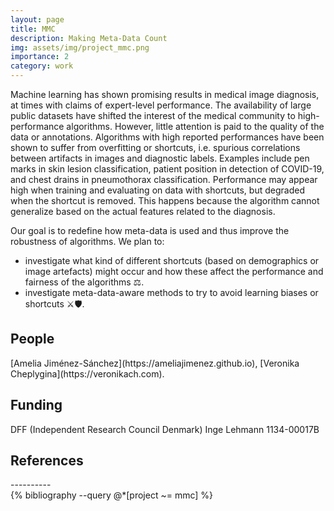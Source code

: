 ```yaml
---
layout: page
title: MMC
description: Making Meta-Data Count
img: assets/img/project_mmc.png
importance: 2
category: work
---
```


Machine learning has shown promising results in medical image diagnosis, at times with claims of expert-level performance. The availability of large public datasets have shifted the interest of the medical community to high-performance algorithms. However, little attention is paid to the quality of the data or annotations. Algorithms with high reported performances have been shown to suffer from overfitting or shortcuts, i.e. spurious correlations between artifacts in images and diagnostic labels. Examples include pen marks in skin lesion classification, patient position in detection of COVID-19, and chest drains in pneumothorax classification. Performance may appear high when training and evaluating on data with shortcuts, but degraded when the shortcut is removed. This happens because the algorithm cannot generalize based on the actual features related to the diagnosis.

Our goal is to redefine how meta-data is used and thus improve the robustness of algorithms. 
We plan to:
* investigate what kind of different shortcuts (based on demographics or image artefacts) might occur and how these affect the performance and fairness of the algorithms ⚖️.
* investigate meta-data-aware methods to try to avoid learning biases or shortcuts ⚔️🛡.

<h2>People</h2>
[Amelia Jiménez-Sánchez](https://ameliajimenez.github.io),  [Veronika Cheplygina](https://veronikach.com).

<h2>Funding</h2>
DFF (Independent Research Council Denmark) Inge Lehmann 1134-00017B 

<h2>References</h2>
----------
<div class="publications">
  {% bibliography --query @*[project ~= mmc] %}
</div>

